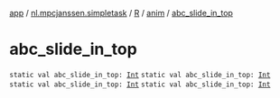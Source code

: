 [app](../../../index.md) / [nl.mpcjanssen.simpletask](../../index.md) / [R](../index.md) / [anim](index.md) / [abc_slide_in_top](.)

# abc_slide_in_top

`static val abc_slide_in_top: `[`Int`](https://kotlinlang.org/api/latest/jvm/stdlib/kotlin/-int/index.html)
`static val abc_slide_in_top: `[`Int`](https://kotlinlang.org/api/latest/jvm/stdlib/kotlin/-int/index.html)
`static val abc_slide_in_top: `[`Int`](https://kotlinlang.org/api/latest/jvm/stdlib/kotlin/-int/index.html)
`static val abc_slide_in_top: `[`Int`](https://kotlinlang.org/api/latest/jvm/stdlib/kotlin/-int/index.html)